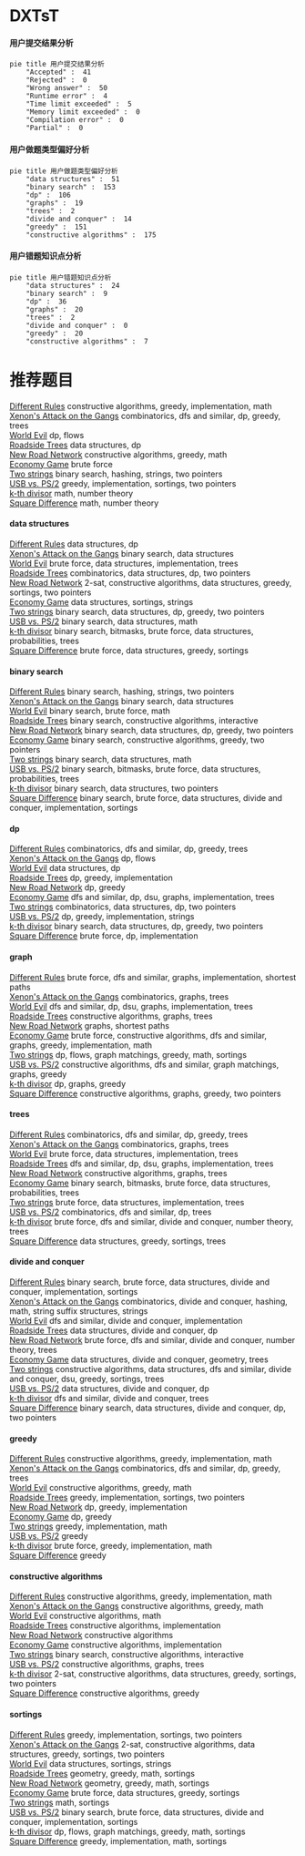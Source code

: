 # DXTsT
<!-- tabs:start -->
#### **用户提交结果分析**

```mermaid
pie title 用户提交结果分析
    "Accepted" :  41
    "Rejected" :  0
    "Wrong answer" :  50
    "Runtime error" :  4
    "Time limit exceeded" :  5
    "Memory limit exceeded" :  0
    "Compilation error" :  0
    "Partial" :  0
```
#### **用户做题类型偏好分析**

```mermaid
pie title 用户做题类型偏好分析
    "data structures" :  51
    "binary search" :  153
    "dp" :  106
    "graphs" :  19
    "trees" :  2
    "divide and conquer" :  14
    "greedy" :  151
    "constructive algorithms" :  175
```
#### **用户错题知识点分析**

```mermaid
pie title 用户错题知识点分析
    "data structures" :  24
    "binary search" :  9
    "dp" :  36
    "graphs" :  20
    "trees" :  2
    "divide and conquer" :  0
    "greedy" :  20
    "constructive algorithms" :  7
```
<!-- tabs:end -->
# 推荐题目
[Different Rules](http://codeforces.com/problemset/problem/1313/B)		constructive algorithms,
                        greedy,
                        implementation,
                        math		  
[Xenon's Attack on the Gangs](http://codeforces.com/problemset/problem/1292/C)		combinatorics,
                        dfs and similar,
                        dp,
                        greedy,
                        trees		  
[World Evil](http://codeforces.com/problemset/problem/62/E)		dp,
                        flows		  
[Roadside Trees](http://codeforces.com/problemset/problem/264/E)		data structures,
                        dp		  
[New Road Network](http://codeforces.com/problemset/problem/1054/G)		constructive algorithms,
                        greedy,
                        math		  
[Economy Game](http://codeforces.com/problemset/problem/681/B)		brute force		  
[Two strings](http://codeforces.com/problemset/problem/762/C)		binary search,
                        hashing,
                        strings,
                        two pointers		  
[USB vs. PS/2](http://codeforces.com/problemset/problem/762/B)		greedy,
                        implementation,
                        sortings,
                        two pointers		  
[k-th divisor](http://codeforces.com/problemset/problem/762/A)		math,
                        number theory		  
[Square Difference](http://codeforces.com/problemset/problem/1033/B)		math,
                        number theory		  
<!-- tabs:start -->
#### **data structures**
[Different Rules](http://codeforces.com/problemset/problem/264/E)		data structures,
                        dp		  
[Xenon's Attack on the Gangs](http://codeforces.com/problemset/problem/762/E)		binary search,
                        data structures		  
[World Evil](https://codeforces.com/contest/697/problem/C)		brute force,
                        data structures,
                        implementation,
                        trees		  
[Roadside Trees](http://codeforces.com/problemset/problem/577/B)		combinatorics,
                        data structures,
                        dp,
                        two pointers		  
[New Road Network](http://codeforces.com/problemset/problem/1503/D)		2-sat,
                        constructive algorithms,
                        data structures,
                        greedy,
                        sortings,
                        two pointers		  
[Economy Game](http://codeforces.com/problemset/problem/558/E)		data structures,
                        sortings,
                        strings		  
[Two strings](http://codeforces.com/problemset/problem/1492/C)		binary search,
                        data structures,
                        dp,
                        greedy,
                        two pointers		  
[USB vs. PS/2](http://codeforces.com/problemset/problem/1490/G)		binary search,
                        data structures,
                        math		  
[k-th divisor](http://codeforces.com/problemset/problem/1479/D)		binary search,
                        bitmasks,
                        brute force,
                        data structures,
                        probabilities,
                        trees		  
[Square Difference](http://codeforces.com/problemset/problem/1497/A)		brute force,
                        data structures,
                        greedy,
                        sortings		  
#### **binary search**
[Different Rules](http://codeforces.com/problemset/problem/762/C)		binary search,
                        hashing,
                        strings,
                        two pointers		  
[Xenon's Attack on the Gangs](http://codeforces.com/problemset/problem/762/E)		binary search,
                        data structures		  
[World Evil](http://codeforces.com/problemset/problem/1195/B)		binary search,
                        brute force,
                        math		  
[Roadside Trees](http://codeforces.com/problemset/problem/1103/B)		binary search,
                        constructive algorithms,
                        interactive		  
[New Road Network](http://codeforces.com/problemset/problem/1492/C)		binary search,
                        data structures,
                        dp,
                        greedy,
                        two pointers		  
[Economy Game](http://codeforces.com/problemset/problem/1463/D)		binary search,
                        constructive algorithms,
                        greedy,
                        two pointers		  
[Two strings](http://codeforces.com/problemset/problem/1490/G)		binary search,
                        data structures,
                        math		  
[USB vs. PS/2](http://codeforces.com/problemset/problem/1479/D)		binary search,
                        bitmasks,
                        brute force,
                        data structures,
                        probabilities,
                        trees		  
[k-th divisor](http://codeforces.com/problemset/problem/1436/E)		binary search,
                        data structures,
                        two pointers		  
[Square Difference](http://codeforces.com/problemset/problem/1461/D)		binary search,
                        brute force,
                        data structures,
                        divide and conquer,
                        implementation,
                        sortings		  
#### **dp**
[Different Rules](http://codeforces.com/problemset/problem/1292/C)		combinatorics,
                        dfs and similar,
                        dp,
                        greedy,
                        trees		  
[Xenon's Attack on the Gangs](http://codeforces.com/problemset/problem/62/E)		dp,
                        flows		  
[World Evil](http://codeforces.com/problemset/problem/264/E)		data structures,
                        dp		  
[Roadside Trees](http://codeforces.com/problemset/problem/762/D)		dp,
                        greedy,
                        implementation		  
[New Road Network](http://codeforces.com/problemset/problem/1203/F2)		dp,
                        greedy		  
[Economy Game](http://codeforces.com/problemset/problem/763/A)		dfs and similar,
                        dp,
                        dsu,
                        graphs,
                        implementation,
                        trees		  
[Two strings](http://codeforces.com/problemset/problem/577/B)		combinatorics,
                        data structures,
                        dp,
                        two pointers		  
[USB vs. PS/2](http://codeforces.com/problemset/problem/1422/E)		dp,
                        greedy,
                        implementation,
                        strings		  
[k-th divisor](http://codeforces.com/problemset/problem/1492/C)		binary search,
                        data structures,
                        dp,
                        greedy,
                        two pointers		  
[Square Difference](https://codeforces.com/contest/1457/problem/C)		brute force,
                        dp,
                        implementation		  
#### **graph**
[Different Rules](http://codeforces.com/problemset/problem/254/D)		brute force,
                        dfs and similar,
                        graphs,
                        implementation,
                        shortest paths		  
[Xenon's Attack on the Gangs](http://codeforces.com/problemset/problem/762/F)		combinatorics,
                        graphs,
                        trees		  
[World Evil](http://codeforces.com/problemset/problem/763/A)		dfs and similar,
                        dp,
                        dsu,
                        graphs,
                        implementation,
                        trees		  
[Roadside Trees](http://codeforces.com/problemset/problem/193/A)		constructive algorithms,
                        graphs,
                        trees		  
[New Road Network](https://codeforces.com/contest/1064/problem/D)		graphs,
                        shortest paths		  
[Economy Game](http://codeforces.com/problemset/problem/1487/C)		brute force,
                        constructive algorithms,
                        dfs and similar,
                        graphs,
                        greedy,
                        implementation,
                        math		  
[Two strings](http://codeforces.com/problemset/problem/1437/C)		dp,
                        flows,
                        graph matchings,
                        greedy,
                        math,
                        sortings		  
[USB vs. PS/2](http://codeforces.com/problemset/problem/1470/D)		constructive algorithms,
                        dfs and similar,
                        graph matchings,
                        graphs,
                        greedy		  
[k-th divisor](http://codeforces.com/problemset/problem/1476/C)		dp,
                        graphs,
                        greedy		  
[Square Difference](http://codeforces.com/problemset/problem/1304/D)		constructive algorithms,
                        graphs,
                        greedy,
                        two pointers		  
#### **trees**
[Different Rules](http://codeforces.com/problemset/problem/1292/C)		combinatorics,
                        dfs and similar,
                        dp,
                        greedy,
                        trees		  
[Xenon's Attack on the Gangs](http://codeforces.com/problemset/problem/762/F)		combinatorics,
                        graphs,
                        trees		  
[World Evil](https://codeforces.com/contest/697/problem/C)		brute force,
                        data structures,
                        implementation,
                        trees		  
[Roadside Trees](http://codeforces.com/problemset/problem/763/A)		dfs and similar,
                        dp,
                        dsu,
                        graphs,
                        implementation,
                        trees		  
[New Road Network](http://codeforces.com/problemset/problem/193/A)		constructive algorithms,
                        graphs,
                        trees		  
[Economy Game](http://codeforces.com/problemset/problem/1479/D)		binary search,
                        bitmasks,
                        brute force,
                        data structures,
                        probabilities,
                        trees		  
[Two strings](http://codeforces.com/problemset/problem/1511/C)		brute force,
                        data structures,
                        implementation,
                        trees		  
[USB vs. PS/2](http://codeforces.com/problemset/problem/1499/F)		combinatorics,
                        dfs and similar,
                        dp,
                        trees		  
[k-th divisor](http://codeforces.com/problemset/problem/1491/E)		brute force,
                        dfs and similar,
                        divide and conquer,
                        number theory,
                        trees		  
[Square Difference](http://codeforces.com/problemset/problem/1466/D)		data structures,
                        greedy,
                        sortings,
                        trees		  
#### **divide and conquer**
[Different Rules](http://codeforces.com/problemset/problem/1461/D)		binary search,
                        brute force,
                        data structures,
                        divide and conquer,
                        implementation,
                        sortings		  
[Xenon's Attack on the Gangs](http://codeforces.com/problemset/problem/1466/G)		combinatorics,
                        divide and conquer,
                        hashing,
                        math,
                        string suffix structures,
                        strings		  
[World Evil](http://codeforces.com/problemset/problem/1490/D)		dfs and similar,
                        divide and conquer,
                        implementation		  
[Roadside Trees](https://codeforces.com/contest/1483/problem/C)		data structures,
                        divide and conquer,
                        dp		  
[New Road Network](http://codeforces.com/problemset/problem/1491/E)		brute force,
                        dfs and similar,
                        divide and conquer,
                        number theory,
                        trees		  
[Economy Game](http://codeforces.com/problemset/problem/1303/G)		data structures,
                        divide and conquer,
                        geometry,
                        trees		  
[Two strings](http://codeforces.com/problemset/problem/1494/D)		constructive algorithms,
                        data structures,
                        dfs and similar,
                        divide and conquer,
                        dsu,
                        greedy,
                        sortings,
                        trees		  
[USB vs. PS/2](http://codeforces.com/problemset/problem/1482/E)		data structures,
                        divide and conquer,
                        dp		  
[k-th divisor](http://codeforces.com/problemset/problem/566/C)		dfs and similar,
                        divide and conquer,
                        trees		  
[Square Difference](http://codeforces.com/problemset/problem/1428/F)		binary search,
                        data structures,
                        divide and conquer,
                        dp,
                        two pointers		  
#### **greedy**
[Different Rules](http://codeforces.com/problemset/problem/1313/B)		constructive algorithms,
                        greedy,
                        implementation,
                        math		  
[Xenon's Attack on the Gangs](http://codeforces.com/problemset/problem/1292/C)		combinatorics,
                        dfs and similar,
                        dp,
                        greedy,
                        trees		  
[World Evil](http://codeforces.com/problemset/problem/1054/G)		constructive algorithms,
                        greedy,
                        math		  
[Roadside Trees](http://codeforces.com/problemset/problem/762/B)		greedy,
                        implementation,
                        sortings,
                        two pointers		  
[New Road Network](http://codeforces.com/problemset/problem/762/D)		dp,
                        greedy,
                        implementation		  
[Economy Game](http://codeforces.com/problemset/problem/1203/F2)		dp,
                        greedy		  
[Two strings](http://codeforces.com/problemset/problem/1016/A)		greedy,
                        implementation,
                        math		  
[USB vs. PS/2](http://codeforces.com/problemset/problem/1070/F)		greedy		  
[k-th divisor](http://codeforces.com/problemset/problem/1207/A)		brute force,
                        greedy,
                        implementation,
                        math		  
[Square Difference](https://codeforces.com/contest/588/problem/C)		greedy		  
#### **constructive algorithms**
[Different Rules](http://codeforces.com/problemset/problem/1313/B)		constructive algorithms,
                        greedy,
                        implementation,
                        math		  
[Xenon's Attack on the Gangs](http://codeforces.com/problemset/problem/1054/G)		constructive algorithms,
                        greedy,
                        math		  
[World Evil](http://codeforces.com/problemset/problem/286/A)		constructive algorithms,
                        math		  
[Roadside Trees](http://codeforces.com/problemset/problem/1119/G)		constructive algorithms,
                        implementation		  
[New Road Network](http://codeforces.com/problemset/problem/1089/E)		constructive algorithms		  
[Economy Game](http://codeforces.com/problemset/problem/1427/D)		constructive algorithms,
                        implementation		  
[Two strings](http://codeforces.com/problemset/problem/1103/B)		binary search,
                        constructive algorithms,
                        interactive		  
[USB vs. PS/2](http://codeforces.com/problemset/problem/193/A)		constructive algorithms,
                        graphs,
                        trees		  
[k-th divisor](http://codeforces.com/problemset/problem/1503/D)		2-sat,
                        constructive algorithms,
                        data structures,
                        greedy,
                        sortings,
                        two pointers		  
[Square Difference](http://codeforces.com/problemset/problem/1493/A)		constructive algorithms,
                        greedy		  
#### **sortings**
[Different Rules](http://codeforces.com/problemset/problem/762/B)		greedy,
                        implementation,
                        sortings,
                        two pointers		  
[Xenon's Attack on the Gangs](http://codeforces.com/problemset/problem/1503/D)		2-sat,
                        constructive algorithms,
                        data structures,
                        greedy,
                        sortings,
                        two pointers		  
[World Evil](http://codeforces.com/problemset/problem/558/E)		data structures,
                        sortings,
                        strings		  
[Roadside Trees](https://codeforces.com/contest/1496/problem/C)		geometry,
                        greedy,
                        math,
                        sortings		  
[New Road Network](http://codeforces.com/problemset/problem/1495/A)		geometry,
                        greedy,
                        math,
                        sortings		  
[Economy Game](http://codeforces.com/problemset/problem/1497/A)		brute force,
                        data structures,
                        greedy,
                        sortings		  
[Two strings](http://codeforces.com/problemset/problem/1427/A)		math,
                        sortings		  
[USB vs. PS/2](http://codeforces.com/problemset/problem/1461/D)		binary search,
                        brute force,
                        data structures,
                        divide and conquer,
                        implementation,
                        sortings		  
[k-th divisor](http://codeforces.com/problemset/problem/1437/C)		dp,
                        flows,
                        graph matchings,
                        greedy,
                        math,
                        sortings		  
[Square Difference](http://codeforces.com/problemset/problem/1473/A)		greedy,
                        implementation,
                        math,
                        sortings		  
<!-- tabs:end -->
